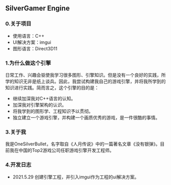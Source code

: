 ## SilverGamer Engine

### 0.关于项目

* 使用语言：C++
* UI解决方案：imgui
* 图形语言：Direct3D11

### 1.为什么做这个引擎

日常工作、兴趣会驱使我学习很多图形、引擎知识。但是没有一个良好的实践，所学的知识无非是纸上谈兵。因此，我尝试构建我自己的游戏引擎，并将我所学到的知识进行实践。简而言之，这个引擎的目的是：

* 继续加深我对C++语言的认知。
* 加深我对引擎架构的认识。
* 将我学到的图形学、工程知识予以贯彻。
* 独立建立一个游戏引擎，并构建一个画质优秀的游戏，是一件很酷的事情。


### 3.关于我

我是OneSilverBullet，名字取自《人月传说》中的一篇著名文章《没有银弹》。目前我在中国的Top2游戏公司任职游戏引擎开发工程师。



### 4.开发日志


* 2021.5.29 创建引擎工程，并引入imgui作为工程的ui解决方案。